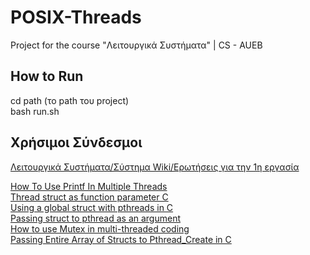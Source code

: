 # POSIX-Threads
Project for the course "Λειτουργικά Συστήματα" | CS - AUEB

## How to Run
cd path (το path του project)<br>
bash run.sh 

## Χρήσιμοι Σύνδεσμοι
[Λειτουργικά Συστήματα/Σύστημα Wiki/Ερωτήσεις για την 1η εργασία](https://eclass.aueb.gr/modules/wiki/page.php?course=INF168&wikiId=3941&action=show "Λειτουργικά Συστήματα/Σύστημα Wiki/Ερωτήσεις για την 1η εργασία") <br>

[How To Use Printf In Multiple Threads](https://stackoverflow.com/questions/23586682/how-to-use-printf-in-multiple-threads "How To Use Printf In Multiple Threads") <br>
[Thread struct as function parameter C](https://stackoverflow.com/questions/20480529/thread-struct-as-function-parameter-c "Thread struct as function parameter C")<br>
[Using a global struct with pthreads in C](https://softwareengineering.stackexchange.com/questions/263911/using-a-global-struct-with-pthreads-in-c "Using a global struct with pthreads in C")<br>
[Passing struct to pthread as an argument](https://stackoverflow.com/questions/20196121/passing-struct-to-pthread-as-an-argument "Passing struct to pthread as an argument")<br>
[How to use Mutex in multi-threaded coding](https://youtu.be/EthJVl3G21Y "How to use Mutex in multi-threaded coding")<br>
[Passing Entire Array of Structs to Pthread_Create in C](https://stackoverflow.com/questions/5122787/passing-entire-array-of-structs-to-pthread-create-in-c "Passing Entire Array of Structs to Pthread_Create in C")
